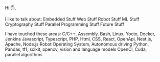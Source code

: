 Hi 🖐,

I like to talk about:
Embedded Stuff 
Web Stuff
Robot Stuff
ML Stuff
Cryptography Stuff
Parallel Programming Stuff
Future Stuff

I have touched these areas:
C/C++, Assembly, Bash, Linux, Yocto, Docker, Jenkins
Javascript, Typescript, PHP, Html, CSS, React, OpenApi, Nest.js, Apache, Node.js 
Robot Operating System, Autonomous driving
Python, Pandas, tf1, scikit, opencv, vision and language models
OpenCl, Cuda, parallel algorithms






